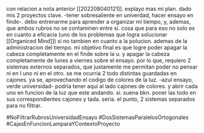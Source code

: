 con relacion a nota anterior [[202208040121]]. explayo mas mi plan. dado mis 2 proyectos clave. -tener sobresaliente en univerdad, hacer ensayo en finde-. debo entrenarme para aprender a organizar mi tiempo, y, ademas, que ambos rubros no se contaminen entre si. cosa que para eso no solo es en cuanto a eficacia (uno de los problemas que logra solucionar [[Organiced Mind]]) si no tambien en cuanto a la polucion. ademas de la administracion del tiempo. mi objetivo final es que logre poder apagar la cabeza completamente en el finde sobre la u. y apagar la cabeza completamente de lunes a viernes sobre el ensayo. por lo que, requiero 2 sistemas externos separados, que justamente me permitan poder no pensar  ni en l uno ni en el otro. se me ocurria 2 todo distintas guardadas en cajones. ya se, aprovechando el codigo de colores de la luz. -azul ensayo, verde universidad- podria tener aqui al lado cajones de colores. y abrir cada uno en funcion de la luz que este andando. si. suena bkn. poner las todo en sus correspondientes cajones y tada. seria. el punto, 2 sistemas separados para no filtrar.

#NoFiltrarRubrosUniversidadEnsayo
#DosSistemasParalelosOrtogonales
#CajasEnFuncionLamparaYContextoProyecto 


